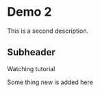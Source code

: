 # Demo 2

This is a second description.

## Subheader

Watching tutorial


Some thing new is added here 
